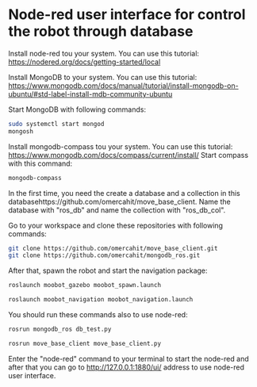 # Node-red user interface for control the robot through database

Install node-red tou your system.
You can use this tutorial: https://nodered.org/docs/getting-started/local

Install MongoDB to your system.
You can use this tutorial: https://www.mongodb.com/docs/manual/tutorial/install-mongodb-on-ubuntu/#std-label-install-mdb-community-ubuntu


Start MongoDB with following commands:
```bash
sudo systemctl start mongod
mongosh
```

Install mongodb-compass tou your system. You can use this tutorial: https://www.mongodb.com/docs/compass/current/install/
Start compass with this command:
```bash
mongodb-compass
```

In the first time, you need the create a database and a collection in this databasehttps://github.com/omercahit/move_base_client. Name the database with "ros_db" and name the collection with "ros_db_col".

Go to your workspace and clone these repositories with following commands:
```bash
git clone https://github.com/omercahit/move_base_client.git
git clone https://github.com/omercahit/mongodb_ros.git
```

After that, spawn the robot and start the navigation package:
```bash
roslaunch moobot_gazebo moobot_spawn.launch
```
```bash
roslaunch moobot_navigation moobot_navigation.launch
```

You should run these commands also to use node-red:
```bash
rosrun mongodb_ros db_test.py
```
```bash
rosrun move_base_client move_base_client.py
```

Enter the "node-red" command to your terminal to start the node-red and after that you can go to http://127.0.0.1:1880/ui/ address to use node-red user interface.
